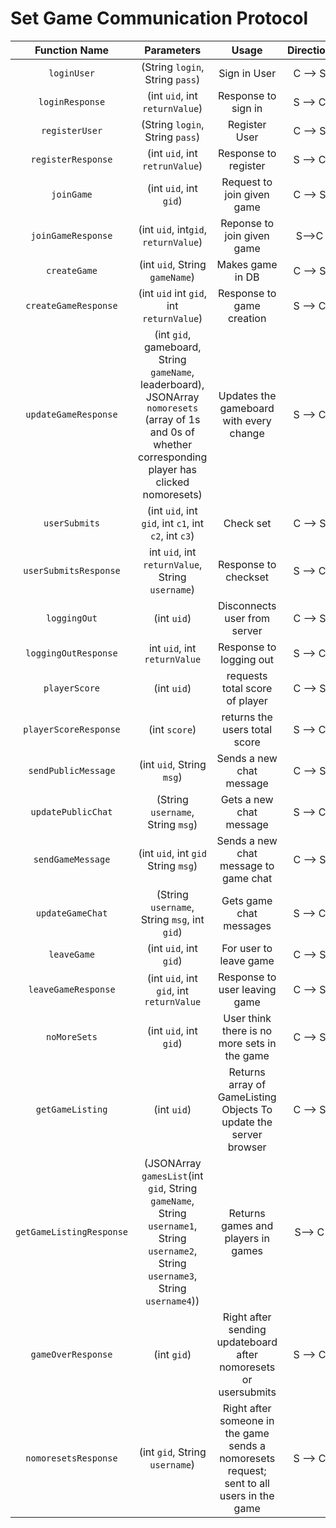 # Set Game Communication Protocol

| Function Name           | Parameters                 | Usage             | Direction |
|:-----------------------:|:--------------------------:|:-----------------:|:---------:|
| `loginUser`             | (String `login`, String `pass`) | Sign in User      | C --> S    |
| `loginResponse`         | (int `uid`, int `returnValue`)|  Response to sign in | S --> C |
| `registerUser`          | (String `login`, String `pass`)| Register User     | C --> S    |
| `registerResponse`      | (int `uid`, int `retrunValue`)| Response to register | S --> C
| `joinGame`              | (int `uid`, int `gid`)    | Request to join given game    | C --> S|
|`joinGameResponse`       | (int `uid`, int`gid`, `returnValue`)| Reponse to join given game| S-->C|
| `createGame`            | (int `uid`, String `gameName`) |  Makes game in DB  | C --> S    |
| `createGameResponse`    | (int `uid` int `gid`, int `returnValue`) | Response to game creation | S --> C  |
| `updateGameResponse`    | (int `gid`, gameboard, String `gameName`, leaderboard), JSONArray `nomoresets` (array of 1s and 0s of whether corresponding player has clicked nomoresets) | Updates the gameboard with every change | S --> C |
| `userSubmits`           | (int `uid`, int `gid`, int `c1`, int `c2`, int `c3`) | Check set | C --> S|
| `userSubmitsResponse`   | int `uid`, int `returnValue`, String `username`) | Response to checkset | S --> C |
| `loggingOut`	          | (int `uid`)	| Disconnects user from server | C --> S |
| `loggingOutResponse`    | int `uid`, int `returnValue` | Response to logging out | S --> C |
| `playerScore`           | (int `uid`)   | requests total score of player    | C --> S|
| `playerScoreResponse`   | (int `score`) | returns the users total score | S --> C |
| `sendPublicMessage`     | (int `uid`, String `msg`) | Sends a new chat message | C --> S |
| `updatePublicChat`      | (String `username`, String `msg`) | Gets a new chat message | S --> C|
| `sendGameMessage`       | (int `uid`, int `gid` String `msg`) | Sends a new chat message to game chat| C --> S |
| `updateGameChat`        | (String `username`, String `msg`, int `gid`) | Gets game chat messages| S --> C|
| `leaveGame`             | (int `uid`, int `gid`) |For user to leave game| C --> S|
| `leaveGameResponse`     | (int `uid`, int `gid`, int `returnValue` |Response to user leaving game| C --> S|
| `noMoreSets`            | (int `uid`, int `gid`) |User think there is no more sets in the game|C --> S|
| `getGameListing`        | (int `uid`)  | Returns array of GameListing Objects To update the server browser| C --> S |
| `getGameListingResponse`| (JSONArray `gamesList`(int `gid`, String `gameName`, String `username1`, String `username2`, String `username3`, String `username4`)) | Returns games and players in games| S--> C|
| `gameOverResponse`      | (int `gid`) | Right after sending updateboard after nomoresets or usersubmits | S --> C |
| `nomoresetsResponse`    | (int `gid`, String `username`) | Right after someone in the game sends a nomoresets request; sent to all users in the game | S --> C |


